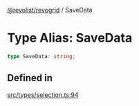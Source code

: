 [@revolist/revogrid](README.md) / SaveData

# Type Alias: SaveData

```ts
type SaveData: string;
```

## Defined in

[src/types/selection.ts:94](https://github.com/revolist/revogrid/blob/a849a2bedd405f9be6994ce2465b998f17fd214c/src/types/selection.ts#L94)
